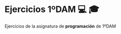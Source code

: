 # Ejercicios 1ºDAM :computer: :mortar_board:

Ejercicios de la asignatura de **programación** de 1ºDAM
